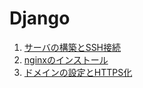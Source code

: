 # Django

1. [サーバの構築とSSH接続](サーバの構築とSSH接続.md)
2. [nginxのインストール](nginxのインストール.md)
3. [ドメインの設定とHTTPS化](ドメインの設定とHTTPS化.md)
